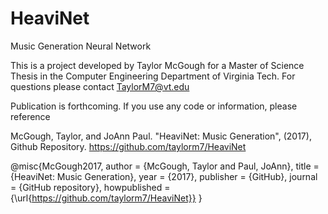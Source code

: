 # HeaviNet
Music Generation Neural Network

This is a project developed by Taylor McGough for a Master of Science Thesis
in the Computer Engineering Department of Virginia Tech. For questions please
contact TaylorM7@vt.edu

Publication is forthcoming. If you use any code or information, please reference

McGough, Taylor, and JoAnn Paul. "HeaviNet: Music Generation", (2017), Github Repository. https://github.com/taylorm7/HeaviNet

@misc{McGough2017,
  author = {McGough, Taylor and Paul, JoAnn},
  title = {HeaviNet: Music Generation},
  year = {2017},
  publisher = {GitHub},
  journal = {GitHub repository},
  howpublished = {\url{https://github.com/taylorm7/HeaviNet}}
}
